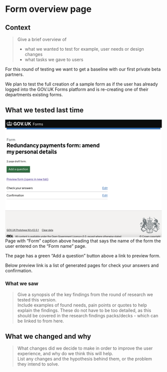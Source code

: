 # Form overview page

## Context

> Give a brief overview of
> - what we wanted to test for example, user needs or design changes
> - what tasks we gave to users

For this round of testing we want to get a baseline with our first private beta partners.

We plan to test the full creation of a sample form as if the user has already logged into the GOV.UK Forms platform and is re-creating one of their departments existing forms.


## What we tested last time

<!--
> List the screenshots of the previous version of the pages  
> These should have alt text where appropriate
> For example  
> ![alt text](../screenshots/001-forms-landing.png)  
> *Description of what can be seen in the screenshot, to make it easier for screen reader users and if the images do not load.  
-->

![Form overview page. Screenshot](../screenshots/003-form-overview-first-time.png)
Page with “Form” caption above heading that says the name of the form the user entered on the “Form name” page.

The page has a green “Add a question” button above a link to preview form.

Below preview link is a list of generated pages for check your answers and confirmation.


### What we saw

> Give a synopsis of the key findings from the round of research we tested this version.  
> Include examples of found needs, pain points or quotes to help explain the findings. These do not have to be too detailed, as this should be covered in the research findings packs/decks - which can be linked to from here.


## What we changed and why

<!--
> List the screenshots of the new version of the pages  
> These should have alt text where appropriate
> For example  
> ![alt text](../screenshots/001-forms-landing.png)  
> *Description of what can be seen in the screenshot, to make it easier for screen reader users and if the images do not load.
-->

> What changes did we decide to make in order to improve the user experience, and why do we think this will help.  
> List any changes and the hypothesis behind them, or the problem they intend to solve.
